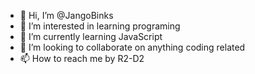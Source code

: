 - 👋 Hi, I’m @JangoBinks
- 👀 I’m interested in learning programing
- 🌱 I’m currently learning JavaScript
- 💞️ I’m looking to collaborate on anything coding related
- 📫 How to reach me by R2-D2

<!---
JangoBinks/JangoBinks is a ✨ special ✨ repository because its `README.md` (this file) appears on your GitHub profile.
You can click the Preview link to take a look at your changes.
--->
